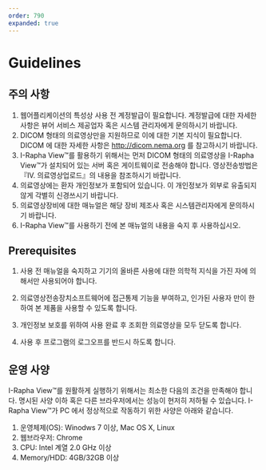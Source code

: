 ```yaml
---
order: 790
expanded: true
---
```


# Guidelines

## 주의 사항
1. 웹어플리케이션의 특성상 사용 전 계정발급이 필요합니다. 계정발급에 대한 자세한 사항은 뷰어
서비스 제공업자 혹은 시스템 관리자에게 문의하시기 바랍니다.
2. DICOM 형태의 의료영상만을 지원하므로 이에 대한 기본 지식이 필요합니다. DICOM 에 대한
자세한 사항은 http://dicom.nema.org 를 참고하시기 바랍니다.
3. I-Rapha View™를 활용하기 위해서는 먼저 DICOM 형태의 의료영상을 I-Rapha View™가 설치되어
있는 서버 혹은 게이트웨이로 전송해야 합니다. 영상전송방법은 『Ⅳ. 의료영상업로드』의 내용을
참조하시기 바랍니다.
4. 의료영상에는 환자 개인정보가 포함되어 있습니다. 이 개인정보가 외부로 유출되지 않게 각별히
신경쓰시기 바랍니다.
5. 의료영상장비에 대한 매뉴얼은 해당 장비 제조사 혹은 시스템관리자에게 문의하시기 바랍니다.
6. I-Rapha View™를 사용하기 전에 본 매뉴얼의 내용을 숙지 후 사용하십시오.

## Prerequisites

1. 사용 전 매뉴얼을 숙지하고 기기의 올바른 사용에 대한 의학적 지식을 가진 자에 의해서만 사용되어야 합니다.
2. 의료영상전송장치소프트웨어에 접근통제 기능을 부여하고, 인가된 사용자 만이 한하여 본 제품을 사용할 수 있도록 합니다.

3. 개인정보 보호를 위하여 사용 완료 후 조회한 의료영상을 모두 닫도록 합니다.
4. 사용 후 프로그램의 로그오프를 반드시 하도록 합니다.


## 운영 사양

I-Rapha View™를 원활하게 실행하기 위해서는 최소한 다음의 조건을 만족해야 합니다.
명시된 사양 이하 혹은 다른 브라우저에서는 성능이 현저히 저하될 수 있습니다.
I-Rapha View™가 PC 에서 정상적으로 작동하기 위한 사양은 아래와 같습니다.
1. 운영체제(OS): Winodws 7 이상, Mac OS X, Linux
2. 웹브라우저: Chrome
3. CPU: Intel 계열 2.0 GHz 이상
4. Memory/HDD: 4GB/32GB 이상



